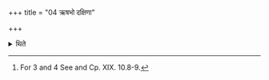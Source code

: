 +++
title = "04 ऋषभो दक्षिणा"

+++

<details><summary>थिते</summary>

4. The sacrificial gift is a bull.[^1]   

[^1]: For 3 and 4 See and Cp. XIX. 10.8-9.  
</details>
